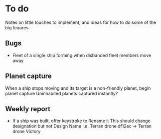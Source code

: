 # To do

Notes on little touches to implement, and ideas for how to do some of the big feaures

## Bugs

 * Fleet of a single ship forming when disbanded fleet members move away
 
## Planet capture

When a ship stops moving and its target is a non-friendly planet, begin planet capture
Uninhabited planets captured instantly?

## Weekly report

 *	If a ship was built, offer keystroke to Rename it
	This should change designation but not Design Name
	I.e. Terran drone df12ec -> Terran drone Victory
	
